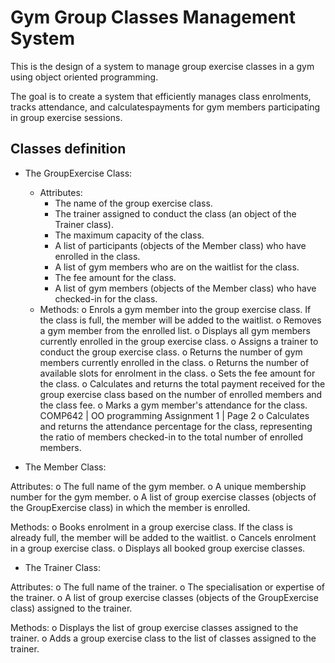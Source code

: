 # Gym Group Classes Management System

This is the design of a system to manage group exercise classes in a gym using object oriented programming.

The goal is to create a system that efficiently manages class enrolments, tracks attendance, and calculatespayments for gym members participating in group exercise sessions. 

## Classes definition

- The GroupExercise Class:
  - Attributes:
    - The name of the group exercise class.
    - The trainer assigned to conduct the class (an object of the Trainer class).
    - The maximum capacity of the class.
    - A list of participants (objects of the Member class) who have enrolled in the class.
    - A list of gym members who are on the waitlist for the class.
    - The fee amount for the class.
    - A list of gym members (objects of the Member class) who have checked-in for the class.
  - Methods:
o Enrols a gym member into the group exercise class. If the class is full, the
member will be added to the waitlist.
o Removes a gym member from the enrolled list.
o Displays all gym members currently enrolled in the group exercise class.
o Assigns a trainer to conduct the group exercise class.
o Returns the number of gym members currently enrolled in the class.
o Returns the number of available slots for enrolment in the class.
o Sets the fee amount for the class.
o Calculates and returns the total payment received for the group exercise class
based on the number of enrolled members and the class fee.
o Marks a gym member's attendance for the class.
COMP642 | OO programming Assignment 1 | Page 2
o Calculates and returns the attendance percentage for the class, representing
the ratio of members checked-in to the total number of enrolled members.

- The Member Class:

Attributes:
o The full name of the gym member.
o A unique membership number for the gym member.
o A list of group exercise classes (objects of the GroupExercise class) in which
the member is enrolled.

Methods:
o Books enrolment in a group exercise class. If the class is already full, the
member will be added to the waitlist.
o Cancels enrolment in a group exercise class.
o Displays all booked group exercise classes.

- The Trainer Class:

Attributes:
o The full name of the trainer.
o The specialisation or expertise of the trainer.
o A list of group exercise classes (objects of the GroupExercise class) assigned to
the trainer.

Methods:
o Displays the list of group exercise classes assigned to the trainer.
o Adds a group exercise class to the list of classes assigned to the trainer.

